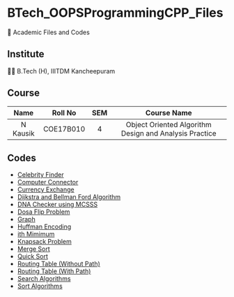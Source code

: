 # BTech_OOPSProgrammingCPP_Files

:book: Academic Files and Codes

## Institute

:student: B.Tech (H), IIITDM Kancheepuram

## Course

|    Name    |   Roll No   | SEM |                      Course Name                       |
| :--------: | :---------: | :-: | :----------------------------------------------------: |
|  N Kausik  |  COE17B010  |  4  | Object Oriented Algorithm Design and Analysis Practice |

## Codes

 - [Celebrity Finder](Celebrity.cpp)
 - [Computer Connector](ComputerConnection.cpp)
 - [Currency Exchange](CurrencyExchange.cpp)
 - [Dijkstra and Bellman Ford Algorithm](Dijkstra_BellmanFord.cpp)
 - [DNA Checker using MCSSS](DNA_MCSSS.cpp)
 - [Dosa Flip Problem](DosaFlip.cpp)
 - [Graph](Graph.cpp)
 - [Huffman Encoding](HuffmanCoding.cpp)
 - [ith Mimimum](ith_Min.cpp)
 - [Knapsack Problem](Knapsack.cpp)
 - [Merge Sort](MergeSort.cpp)
 - [Quick Sort](QuickSort.cpp)
 - [Routing Table (Without Path)](RoutingTable_WithoutPath.cpp)
 - [Routing Table (With Path)](RoutingTable_WithPath.cpp)
 - [Search Algorithms](Search.cpp)
 - [Sort Algorithms](Sort.cpp)
